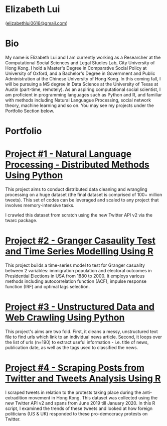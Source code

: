 # Elizabeth Lui
(elizabethlui0616@gmail.com)

# Bio

My name is Elizabeth Lui and I am currently working as a Researcher at the Computational Social Sciences and Legal Studies Lab, City University of Hong Kong. I hold a Master's Degree in Comparative Social Policy at University of Oxford, and a Bachelor's Degree in Government and Public Administration at the Chinese University of Hong Kong. In this coming fall, I will be pursuing a MS degree in Data Science at the University of Texas at Austin (part-time, remotely).
As an aspiring computational social scientist, I am proficient in programming languages such as Python and R, and familiar with methods including Natural Languague Processing, social network theory, machine learning and so on. You may see my projects under the Portfolio Section below.

# Portfolio

# [Project #1 - Natural Language Processing - Distributed Methods Using Python](https://github.com/ElizabethLui/nlp_dask/blob/efcbf7123f6b5a1432e8c35fc4990b5c13818eef/nlp_dask.ipynb)

This project aims to conduct distributed data cleaning and wrangling processing on a huge dataset (the final dataset is comprised of 100+ million tweets). This set of codes can be leveraged and scaled to any project that involves memory-intensive tasks.

I crawled this dataset from scratch using the new Twitter API v2 via the twarc package.


# [Project #2 - Granger Casaulity Test and Time Series Modelling Using R](https://elizabethlui.github.io/granger_election/granger_election.html)

This project builds a time-series model to test for Granger casuality between 2 variables: immigration population and electoral outcomes in Presidential Elections in USA from 1880 to 2000. It employs various methods including autocorrelation function (ACF), impulse response function (IRF) and optimal lags selection. 


# [Project #3 - Unstructured Data and Web Crawling Using Python ](https://github.com/ElizabethLui/web_crawling/blob/cd00dc6563ee646857882bc2b1569d6c15b83147/news.ipynb)

This project's aims are two fold. First, it cleans a messy, unstructured text file to find urls which link to an individual news article. Second, it loops over the list of urls (n=190) to extract useful information - i.e. title of news, publication date, as well as the tags used to classified the news.


# [Project #4 - Scraping Posts from Twitter and Tweets Analysis Using R](https://elizabethlui.github.io/hongkong_twitter/)

I scraped tweets in relation to the protests taking place during the anti-extradition movement in Hong Kong. This dataset was collected using the new Twitter API v2 and spans from June 2019 till January 2020. In this R script, I examined the trends of these tweets and looked at how foreign politicians (US & UK) responded to these pro-democracy protests on Twitter. 

